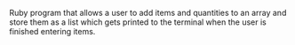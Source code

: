 Ruby program that allows a user to add items and quantities to an array and store them as a list which gets printed to the terminal when the user is finished entering items. 
